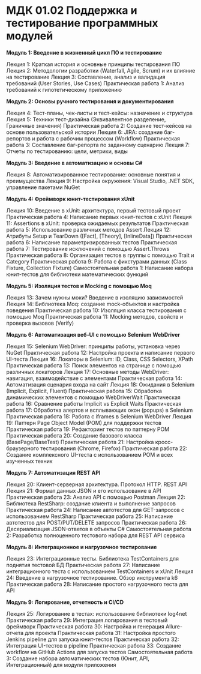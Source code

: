 # МДК 01.02 Поддержка и тестирование программных модулей

**Модуль 1: Введение в жизненный цикл ПО и тестирование**

Лекция 1: Краткая история и основные принципы тестирования ПО
Лекция 2: Методологии разработки (Waterfall, Agile, Scrum) и их влияние на тестирование
Лекция 3: Составление, анализ и валидация требований (User Stories, Use Cases)
Практическая работа 1: Анализ требований к гипотетическому приложению

**Модуль 2: Основы ручного тестирования и документирования**

Лекция 4: Тест-планы, чек-листы и тест-кейсы: назначение и структура
Лекция 5: Техники тест-дизайна (Эквивалентное разделение, Граничные значения)
Практическая работа 2: Создание тест-кейсов на основе пользовательской истории
Лекция 6: JIRA: создание баг-репортов и работа с рабочим процессом (Workflow)
Практическая работа 3: Составление баг-репорта по заданному сценарию
Лекция 7: Отчеты по тестированию: цели, метрики, виды

**Модуль 3: Введение в автоматизацию и основы C#**

Лекция 8: Автоматизированное тестирование: основные понятия и преимущества
Лекция 9: Настройка окружения: Visual Studio, .NET SDK, управление пакетами NuGet

**Модуль 4: Фреймворк юнит-тестирования xUnit**

Лекция 10: Введение в xUnit: архитектура, первый тестовый проект
Практическая работа 4: Написание первых юнит-тестов с xUnit
Лекция 11: Assertions в xUnit: проверка ожидаемых результатов
Практическая работа 5: Использование различных методов Assert
Лекция 12: Атрибуты Setup и TearDown ([Fact], [Theory], [InlineData])
Практическая работа 6: Написание параметризированных тестов
Практическая работа 7: Тестирование исключений с помощью Assert.Throws
Практическая работа 8: Организация тестов в группы с помощью Trait и Category
Практическая работа 9: Работа с фикстурами данных (Class Fixture, Collection Fixture)
Самостоятельная работа 1: Написание набора юнит-тестов для библиотеки математических функций

**Модуль 5: Изоляция тестов и Mocking с помощью Moq**

Лекция 13: Зачем нужны моки? Введение в изоляцию зависимостей
Лекция 14: Библиотека Moq: создание mock-объектов и настройка поведения
Практическая работа 10: Изоляция класса тестирования с помощью Moq
Практическая работа 11: Mocking методов, свойств и проверка вызовов (Verify)

**Модуль 6: Автоматизация веб-UI с помощью Selenium WebDriver**

Лекция 15: Selenium WebDriver: принципы работы, установка через NuGet
Практическая работа 12: Настройка проекта и написание первого UI-теста
Лекция 16: Локаторы в Selenium: ID, Class, CSS Selectors, XPath
Практическая работа 13: Поиск элементов на странице с помощью различных локаторов
Лекция 17: Основные методы WebDriver: навигация, взаимодействие с элементами
Практическая работа 14: Автоматизация сценария входа на сайт
Лекция 18: Ожидания в Selenium (Implicit, Explicit, Fluent)
Практическая работа 15: Обработка динамических элементов с помощью WebDriverWait
Практическая работа 16: Сравнение работы Implicit vs Explicit Waits
Практическая работа 17: Обработка алертов и всплывающих окон (popups) в Selenium
Практическая работа 18: Работа с iframes в Selenium WebDriver
Лекция 19: Паттерн Page Object Model (POM) для поддержки тестов
Практическая работа 19: Рефакторинг тестов по паттерну POM
Практическая работа 20: Создание базового класса (BasePage/BaseTest)
Практическая работа 21: Настройка кросс-браузерного тестирования (Chrome, Firefox)
Практическая работа 22: Создание комплексного UI-теста с использованием POM и всех изученных техник

**Модуль 7: Автоматизация REST API**

Лекция 20: Клиент-серверная архитектура. Протокол HTTP. REST API
Лекция 21: Формат данных JSON и его использование в API
Практическая работа 23: Анализ API с помощью Postman
Лекция 22: Библиотека RestSharp: создание клиента и выполнение запросов
Практическая работа 24: Написание автотестов для GET-запросов с использованием RestSharp
Практическая работа 25: Написание автотестов для POST/PUT/DELETE запросов
Практическая работа 26: Десериализация JSON-ответов в объекты C#
Самостоятельная работа 2: Разработка полноценного тестового набора для REST API сервиса

**Модуль 8: Интеграционное и нагрузочное тестирование**

Лекция 23: Интеграционные тесты. Библиотека TestContainers для поднятия тестовой БД
Практическая работа 27: Написание интеграционного теста с использованием TestContainers и xUnit
Лекция 24: Введение в нагрузочное тестирование. Обзор инструмента k6
Практическая работа 28: Написание простого нагрузочного теста для API

**Модуль 9: Логирование, отчетность и CI/CD**

Лекция 25: Логирование в тестах: использование библиотеки log4net
Практическая работа 29: Интеграция логирования в тестовый фреймворк
Практическая работа 30: Настройка и генерация Allure-отчета для проекта
Практическая работа 31: Настройка простого Jenkins pipeline для запуска юнит-тестов
Практическая работа 32: Интеграция UI-тестов в pipeline
Практическая работа 33: Создание workflow на GitHub Actions для запуска тестов
Самостоятельная работа 3: Создание набора автоматических тестов (Юнит, API, Интеграционный) для модуля приложения